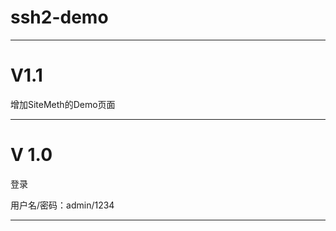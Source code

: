 ssh2-demo
=========






----------

# V1.1 #

增加SiteMeth的Demo页面

----------

# V 1.0 #


登录 

用户名/密码：admin/1234

----------

